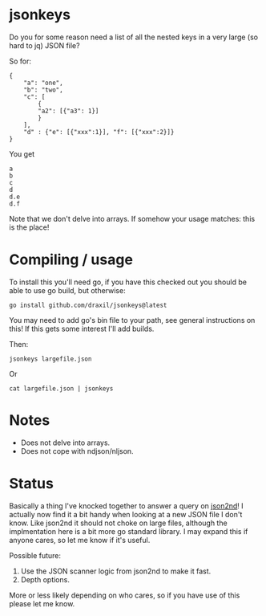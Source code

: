 # jsonkeys

Do you for some reason need a list of all the nested keys in a very large (so hard to jq) JSON file? 

So for:

```
{
    "a": "one",
    "b": "two",
    "c": [
	    {
		"a2": [{"a3": 1}]
	    }
    ],
    "d" : {"e": [{"xxx":1}], "f": [{"xxx":2}]}
}
```

You get

```
a 
b
c
d
d.e
d.f
```

Note that we don't delve into arrays. If somehow your usage matches: this is the place!

# Compiling / usage

To install this you'll need go, if you have this checked out you should be able to use go build, but otherwise:

```
go install github.com/draxil/jsonkeys@latest
```

You may need to add go's bin file to your path, see general instructions on this! If this gets some interest I'll add builds.

Then:

```
jsonkeys largefile.json
```

Or 
```
cat largefile.json | jsonkeys
```

# Notes

+ Does not delve into arrays.
+ Does not cope with ndjson/nljson.

# Status


Basically a thing I've knocked together to answer a query on [json2nd](https://github.com/draxil/json2nd)! I actually now find it a bit handy when looking at a new JSON file I don't know. Like json2nd it should not choke on large files, although the implmentation here is a bit more go standard library. I may expand this if anyone cares, so let me know if it's useful.

Possible future:

1. Use the JSON scanner logic from json2nd to make it fast.
2. Depth options.

More or less likely depending on who cares, so if you have use of this please let me know.

